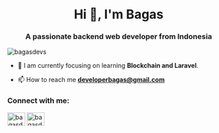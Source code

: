 <h1 align="center">Hi 👋, I'm Bagas</h1>
<h3 align="center">A passionate backend web developer from Indonesia</h3>

<p align="left"> <img src="https://komarev.com/ghpvc/?username=bagasdevs&label=Profile%20views&color=0e75b6&style=flat" alt="bagasdevs" /> </p>


- 🌱 I am currently focusing on learning **Blockchain and Laravel**.

- 📫 How to reach me **developerbagas@gmail.com**

<h3 align="left">Connect with me:</h3>
<p align="left">
<a href="https://twitter.com/bagasdevs" target="blank"><img align="center" src="https://raw.githubusercontent.com/rahuldkjain/github-profile-readme-generator/master/src/images/icons/Social/twitter.svg" alt="bagasdevs" height="30" width="40" /></a>
<a href="https://instagram.com/bagasdevs" target="blank"><img align="center" src="https://raw.githubusercontent.com/rahuldkjain/github-profile-readme-generator/master/src/images/icons/Social/instagram.svg" alt="bagasdevs" height="30" width="40" /></a>
</p>

